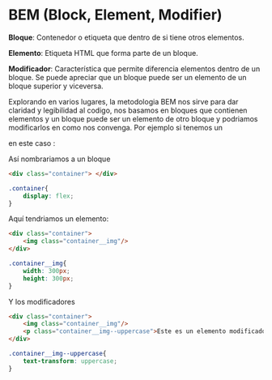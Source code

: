 # BEM (Block, Element, Modifier)

**Bloque**: Contenedor o etiqueta que dentro de si tiene otros elementos.

**Elemento**: Etiqueta HTML que forma parte de un bloque.

**Modificador**: Característica que permite diferencia elementos dentro de un bloque. Se puede apreciar que un bloque puede ser un elemento de un bloque superior y viceversa.

Explorando en varios lugares, la metodologia BEM nos sirve para dar claridad y legibilidad al codigo, nos basamos en bloques que contienen elementos y un bloque puede ser un elemento de otro bloque y podriamos modificarlos en como nos convenga. Por ejemplo si tenemos un <div> en este caso :

Así nombrariamos a un bloque

```HTML
<div class="container"> </div>
```

```CSS
.container{
    display: flex;
}
```
Aquí tendriamos un elemento:

```HTML
<div class="container">
    <img class="container__img"/>
</div>
```

```CSS
.container__img{
    width: 300px;
    height: 300px;
}
```

Y los modificadores

```HTML
<div class="container">
    <img class="container__img"/>
    <p class="container__img--uppercase">Este es un elemento modificado</p>
</div>
```

```CSS
.container__img--uppercase{
    text-transform: uppercase;
}
```
